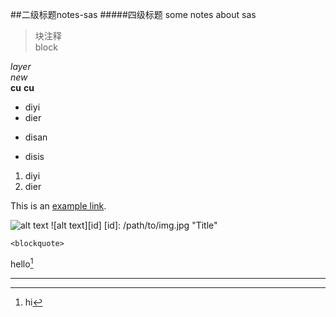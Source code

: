 ##二级标题notes-sas
#####四级标题 some notes about sas
>块注释   
block

*layer*  
_new_  
**cu**
__cu__

* diyi
* dier
+ disan
- disis
1. diyi
2. dier  

[1]: http://google.com/        "Google" 
[2]: http://search.yahoo.com/  "Yahoo Search" 
[3]: http://search.msn.com/    "MSN Search"  

This is an [example link](http://example.com/).  

![alt text](/path/to/img.jpg "Title")
![alt text][id] [id]: /path/to/img.jpg "Title"  

`<blockquote>`  

hello[^hello]  

[^hello]: hi
---
